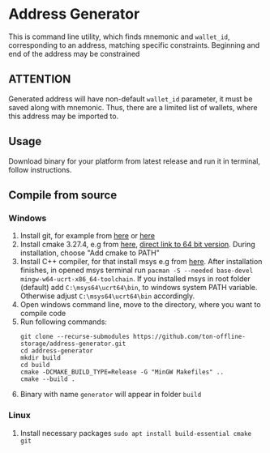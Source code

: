 # Address Generator
This is command line utility, which finds mnemonic and `wallet_id`, corresponding to an address, matching specific constraints.
Beginning and end of the address may be constrained

## ATTENTION
Generated address will have non-default `wallet_id` parameter, it must be saved along with mnemonic. Thus, there are a limited list of wallets, where this address may be imported to.

## Usage
Download binary for your platform from latest release and run it in terminal, follow instructions.

## Compile from source
### Windows

1. Install git, for example from [here](https://gitforwindows.org/) or [here](https://git-scm.com/download/win)
2. Install cmake 3.27.4, e.g from [here](https://cmake.org/files/v3.27/), [direct link to 64 bit version](https://cmake.org/files/v3.27/cmake-3.27.4-windows-x86_64.msi). During installation, choose "Add cmake to PATH"
3. Install C++ compiler, for that install msys e.g from [here](https://www.msys2.org/). After installation finishes, in opened msys terminal run
   `pacman -S --needed base-devel mingw-w64-ucrt-x86_64-toolchain`. If you installed msys in root folder (default) add `C:\msys64\ucrt64\bin`, to windows system PATH variable. Otherwise adjust `C:\msys64\ucrt64\bin` accordingly.
4. Open windows command line, move to the directory, where you want to compile code
5. Run following commands:
   ```
   git clone --recurse-submodules https://github.com/ton-offline-storage/address-generator.git
   cd address-generator
   mkdir build
   cd build
   cmake -DCMAKE_BUILD_TYPE=Release -G "MinGW Makefiles" ..
   cmake --build .
   ```
6. Binary with name `generator` will appear in folder `build`


### Linux

1. Install necessary packages `sudo apt install build-essential cmake git`
